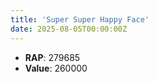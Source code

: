 ```yaml
---
title: 'Super Super Happy Face'
date: 2025-08-05T00:00:00Z
---
```

- **RAP**: 279685
- **Value**: 260000
